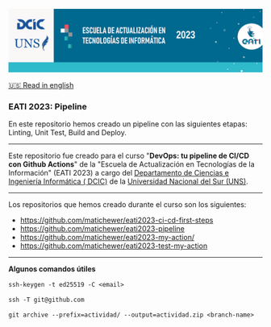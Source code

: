 <p align="center"><img src="assets/banner.png"></img></p>

[🇺🇸 Read in english](README.md)

### EATI 2023: Pipeline

En este repositorio hemos creado un pipeline con las siguientes etapas: Linting, Unit Test, Build and Deploy.

---

Este repositorio fue creado para el curso "**DevOps: tu pipeline de CI/CD con Github Actions**" de la "Escuela de Actualización en Tecnologías de la Información" (EATI 2023) a cargo del [Departamento de Ciencias e Ingeniería Informática ( DCIC)](https://cs.uns.edu.ar/) de la [Universidad Nacional del Sur (UNS)](https://uns.edu.ar/).

---

Los repositorios que hemos creado durante el curso son los siguientes:
- https://github.com/matichewer/eati2023-ci-cd-first-steps
- https://github.com/matichewer/eati2023-pipeline
- https://github.com/matichewer/eati2023-my-action/
- https://github.com/matichewer/eati2023-test-my-action

---

**Algunos comandos útiles**
```
ssh-keygen -t ed25519 -C <email>
```
```
ssh -T git@github.com
```
```
git archive --prefix=actividad/ --output=actividad.zip <branch-name>
```
